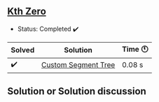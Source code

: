 ## [Kth Zero](https://www.hackerrank.com/contests/stryker-codesprint/challenges/kth-zero/problem)

- Status: Completed :heavy_check_mark:

Solved | Solution | Time :clock11: | 
--- | --- | --- | 
:heavy_check_mark:  | [Custom Segment Tree](https://www.hackerrank.com/contests/stryker-codesprint/challenges/kth-zero/submissions/code/1329754112) | 0.08 s | 

## Solution or Solution discussion